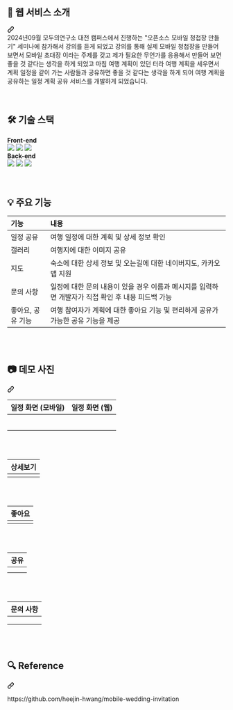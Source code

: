 <div class="markdown-heading" dir="auto"><h2 tabindex="-1" dir="auto" class="heading-element"><a id="user-content--웹-서비스-소개" tabindex="-1" href="#-웹-서비스-소개"></a>💁 웹 서비스 소개</h2><a id="user-content--웹-서비스-소개" class="anchor" aria-label="Permalink: 💁 웹 서비스 소개" href="#-웹-서비스-소개"><svg class="octicon octicon-link" viewBox="0 0 16 16" version="1.1" width="16" height="16" aria-hidden="true"><path d="m7.775 3.275 1.25-1.25a3.5 3.5 0 1 1 4.95 4.95l-2.5 2.5a3.5 3.5 0 0 1-4.95 0 .751.751 0 0 1 .018-1.042.751.751 0 0 1 1.042-.018 1.998 1.998 0 0 0 2.83 0l2.5-2.5a2.002 2.002 0 0 0-2.83-2.83l-1.25 1.25a.751.751 0 0 1-1.042-.018.751.751 0 0 1-.018-1.042Zm-4.69 9.64a1.998 1.998 0 0 0 2.83 0l1.25-1.25a.751.751 0 0 1 1.042.018.751.751 0 0 1 .018 1.042l-1.25 1.25a3.5 3.5 0 1 1-4.95-4.95l2.5-2.5a3.5 3.5 0 0 1 4.95 0 .751.751 0 0 1-.018 1.042.751.751 0 0 1-1.042.018 1.998 1.998 0 0 0-2.83 0l-2.5 2.5a1.998 1.998 0 0 0 0 2.83Z"></path></svg></a></div>
<div dir="auto">
  2024년09월 모두의연구소 대전 캠퍼스에서 진행하는 "오픈소스 모바일 청첩장 만들기" 세미나에 참가해서 강의를 듣게 되었고  
  강의를 통해 실제 모바일 청첩장을 만들어 보면서 모바일 초대장 이라는 주제를 갖고 제가 필요한 무언가를 응용해서 만들어 보면 좋을 것 같다는 생각을 하게 되었고
  마침 여행 계획이 있던 터라 여행 계획을 세우면서 계획 일정을 같이 가는 사람들과 공유하면 좋을 것 같다는 생각을 하게 되어 여행 계획을 공유하는 일정 계획 공유 서비스를 개발하게 되었습니다.
</div>

<br>
<br>

<h2 tabindex="-1" dir="auto" class="heading-element"><a id="user-content--기술-스택" tabindex="-1" href="#-기술-스택"></a>🛠 기술 스택</h2>
<strong>Front-end</strong>
<div dir="auto">
  <img src="https://img.shields.io/badge/typescript-3178C6?style=for-the-badge&logo=typescript&logoColor=black"/>
  <img src="https://img.shields.io/badge/react-61DAFB?style=for-the-badge&logo=react&logoColor=black">
  <img src="https://img.shields.io/badge/javascript-F7DF1E?style=for-the-badge&logo=javascript&logoColor=black">
</div>
<strong>Back-end</strong>
<div dir="auto">
  <img src="https://img.shields.io/badge/node.js-339933?style=for-the-badge&logo=Node.js&logoColor=white">
  <img src="https://img.shields.io/badge/firebases-DD2C00?style=for-the-badge&logo=firebase&logoColor=white">
  <img src="https://img.shields.io/badge/vercel-000000?style=for-the-badge&logo=vercel&logoColor=white">
</div>

<br>
<br>

<h2 tabindex="-1" dir="auto" class="heading-element"><a id="user-content--주요-기능" tabindex="-1" href="#-주요-기능"></a>💡 주요 기능</h2>
<markdown-accessiblity-table data-catalyst=""><table>
<thead>
<tr>
<th align="left">기능</th>
<th align="left">내용</th>
</tr>
</thead>
<tbody>
<tr>
<td align="left">일정 공유</td>
<td align="left">여행 일정에 대한 계획 및 상세 정보 확인</td>
</tr>
<tr>
<td align="left">갤러리</td>
<td align="left">여행지에 대한 이미지 공유</td>
</tr>
<tr>
<td align="left">지도</td>
<td align="left">숙소에 대한 상세 정보 및 오는길에 대한 네이버지도, 카카오맵 지원</td>
</tr>
<tr>
<td align="left">문의 사항</td>
<td align="left">일정에 대한 문의 내용이 있을 경우 이름과 메시지를 입력하면 개발자가 직접 확인 후 내용 피드백 가능</td>
</tr>
<tr>
<td align="left">좋아요, 공유 기능</td>
<td align="left">여행 참여자가 계획에 대한 좋아요 기능 및 편리하게 공유가 가능한 공유 기능을 제공</td>
</tr>
</tbody>
</table></markdown-accessiblity-table>

<br>
<br>

<div class="markdown-heading" dir="auto"><h2 tabindex="-1" dir="auto" class="heading-element"><a id="user-content--데모-영상" tabindex="-1" href="#-데모-영상"></a>📷 데모 사진</h2><a id="user-content--데모-사진" class="anchor" aria-label="Permalink: 📷 데모 사진" href="#-데모-사진"><svg class="octicon octicon-link" viewBox="0 0 16 16" version="1.1" width="16" height="16" aria-hidden="true"><path d="m7.775 3.275 1.25-1.25a3.5 3.5 0 1 1 4.95 4.95l-2.5 2.5a3.5 3.5 0 0 1-4.95 0 .751.751 0 0 1 .018-1.042.751.751 0 0 1 1.042-.018 1.998 1.998 0 0 0 2.83 0l2.5-2.5a2.002 2.002 0 0 0-2.83-2.83l-1.25 1.25a.751.751 0 0 1-1.042-.018.751.751 0 0 1-.018-1.042Zm-4.69 9.64a1.998 1.998 0 0 0 2.83 0l1.25-1.25a.751.751 0 0 1 1.042.018.751.751 0 0 1 .018 1.042l-1.25 1.25a3.5 3.5 0 1 1-4.95-4.95l2.5-2.5a3.5 3.5 0 0 1 4.95 0 .751.751 0 0 1-.018 1.042.751.751 0 0 1-1.042.018 1.998 1.998 0 0 0-2.83 0l-2.5 2.5a1.998 1.998 0 0 0 0 2.83Z"></path></svg></a></div>

<markdown-accessiblity-table data-catalyst=""><table>
<thead>
<tr>
<th align="center">일정 화면 (모바일)</th>
<th align="center">일정 화면 (웹)</th>
</tr>
</thead>
<tbody>
 <tr>
    <td align="center">
      <a href="h">
        <img src="https://github.com/user-attachments/assets/0704b533-c0ad-49ee-abfd-1cb863991950" alt="" style="max-width: 100%;">
      </a>
    </td>
    <td align="center">
      <a href="h">
        <img src="https://github.com/user-attachments/assets/2fa55ee1-0af2-4089-be9c-09f54e092f3d" alt="" style="max-width: 100%;">
      </a>
    </td>
  </tr>

  <tr>
    <td align="center">
      <a href="h">
        <img src="https://github.com/user-attachments/assets/a2bcda01-870d-41c5-acd4-a91aa1456d89" alt="" style="max-width: 100%;">
      </a>
    </td>
    <td align="center">
      <a href="h">
        <img src="https://github.com/user-attachments/assets/1c7fd819-faae-4175-aa3e-14cf1259704b" alt="" style="max-width: 100%;">
      </a>
    </td>
  </tr>

   <tr>
    <td align="center">
      <a href="h">
        <img src="https://github.com/user-attachments/assets/e57d9c51-c5d7-4da5-8851-8bd06fc799a3" alt="" style="max-width: 100%;">
      </a>
    </td>
    <td align="center">
      <a href="h">
        <img src="https://github.com/user-attachments/assets/3f85c1ae-b0d8-444b-8ea4-a721c40314b7" alt="" style="max-width: 100%;">
      </a>
    </td>
  </tr>

   <tr>
    <td align="center">
      <a href="h">
        <img src="https://github.com/user-attachments/assets/f8d69c6a-737f-4a87-ae39-576349ff91c5" alt="" style="max-width: 100%;">
      </a>
    </td>
    <td align="center">
      <a href="h">
        <img src="" alt="" style="max-width: 100%;">
      </a>
    </td>
  </tr>

   <tr>
    <td align="center">
      <a href="h">
        <img src="https://github.com/user-attachments/assets/230bfb9c-c11f-4c89-851b-f05c37257f42" alt="" style="max-width: 100%;">
      </a>
    </td>
    <td align="center">
      <a href="h">
        <img src="" alt="" style="max-width: 100%;">
      </a>
    </td>
  </tr>

   <tr>
    <td align="center">
      <a href="h">
        <img src="https://github.com/user-attachments/assets/f2413db9-b486-4504-b1d3-8da2137ffcfe" alt="" style="max-width: 100%;">
      </a>
    </td>
    <td align="center">
      <a href="h">
        <img src="" alt="" style="max-width: 100%;">
      </a>
    </td>
  </tr>
</tbody>
</table></markdown-accessiblity-table>

<br>
<br>

<markdown-accessiblity-table data-catalyst=""><table>
<thead>
<tr>
<th align="center">상세보기</th>
</tr>
</thead>
<tbody>
<tr>
<td align="center">
  <a href="https://github.com/seonghuncode/mobile-invitation">
    <img src="https://github.com/user-attachments/assets/4831d675-949e-4a04-922c-861007a07afc" alt="" style="max-width: 100%;">
  </a>
</td>
</tr>  
</tbody>
</table></markdown-accessiblity-table>

<br>
<br>

<markdown-accessiblity-table data-catalyst=""><table>
<thead>
<tr>
<th align="center">좋아요</th>
</tr>
</thead>
<tbody>
<tr>
<td align="center">
  <a href="https://github.com/seonghuncode/mobile-invitation">
    <img src="https://github.com/user-attachments/assets/684e5067-7299-43e4-bc21-6300ff0e1ebe" alt="" style="max-width: 100%;">
  </a>
</td>
</tr>  
</tbody>
</table></markdown-accessiblity-table>

<br>
<br>

<markdown-accessiblity-table data-catalyst=""><table>
<thead>
<tr>
<th align="center">공유</th>
</tr>
</thead>
<tbody>
<tr>
<td align="center">
  <a href="https://github.com/seonghuncode/mobile-invitation">
    <img src="https://github.com/user-attachments/assets/6f610aff-2645-4bc2-b4ab-4a10496c8b14" alt="" style="max-width: 100%;">
  </a>
</td>
</tr>  

<tr>
<td align="center">
  <a href="https://github.com/seonghuncode/mobile-invitation">
    <img src="https://github.com/user-attachments/assets/ccd0a8f5-612d-4d49-a548-b24b913825a9" alt="" style="max-width: 100%;">
  </a>
</td>
</tr>  
</tbody>
</table></markdown-accessiblity-table>

<br>
<br>

<markdown-accessiblity-table data-catalyst=""><table>
<thead>
<tr>
<th align="center">문의 사항</th>
</tr>
</thead>
<tbody>
<tr>
<td align="center">
  <a href="https://github.com/seonghuncode/mobile-invitation">
    <img src="https://github.com/user-attachments/assets/f595065b-bd69-4fb1-aeca-e69c0b637abf" alt="" style="max-width: 100%;">
  </a>
</td>
</tr>  

<tr>
<td align="center">
  <a href="https://github.com/seonghuncode/mobile-invitation">
    <img src="https://github.com/user-attachments/assets/eef9e42c-3626-4e5c-9496-a9628848629d" alt="" style="max-width: 100%;">
  </a>
</td>
</tr>  

<tr>
<td align="center">
  <a href="https://github.com/seonghuncode/mobile-invitation">
    <img src="https://github.com/user-attachments/assets/63935dda-3448-404a-8010-4e056a3d427b" alt="" style="max-width: 100%;">
  </a>
</td>
</tr>  
</tbody>
</table></markdown-accessiblity-table>

<br>
<br>

<div class="markdown-heading" dir="auto"><h2 tabindex="-1" dir="auto" class="heading-element"><a id="user-content--Reference" tabindex="-1" href="#-개발-기간"></a>🔍 Reference</h2><a id="user-content--Reference" class="anchor" aria-label="Permalink: 🔍 Reference" href="#-개발-기간"><svg class="octicon octicon-link" viewBox="0 0 16 16" version="1.1" width="16" height="16" aria-hidden="true"><path d="m7.775 3.275 1.25-1.25a3.5 3.5 0 1 1 4.95 4.95l-2.5 2.5a3.5 3.5 0 0 1-4.95 0 .751.751 0 0 1 .018-1.042.751.751 0 0 1 1.042-.018 1.998 1.998 0 0 0 2.83 0l2.5-2.5a2.002 2.002 0 0 0-2.83-2.83l-1.25 1.25a.751.751 0 0 1-1.042-.018.751.751 0 0 1-.018-1.042Zm-4.69 9.64a1.998 1.998 0 0 0 2.83 0l1.25-1.25a.751.751 0 0 1 1.042.018.751.751 0 0 1 .018 1.042l-1.25 1.25a3.5 3.5 0 1 1-4.95-4.95l2.5-2.5a3.5 3.5 0 0 1 4.95 0 .751.751 0 0 1-.018 1.042.751.751 0 0 1-1.042.018 1.998 1.998 0 0 0-2.83 0l-2.5 2.5a1.998 1.998 0 0 0 0 2.83Z"></path></svg></a></div>
<p dir="auto">https://github.com/heejin-hwang/mobile-wedding-invitation</p>






